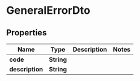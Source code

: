 
# GeneralErrorDto

## Properties

Name | Type | Description | Notes
------------ | ------------- | ------------- | -------------
**code** | **String** |  | 
**description** | **String** |  | 



